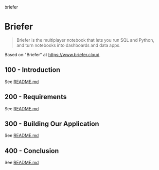 briefer
# Briefer

> Briefer is the multiplayer notebook that lets you run SQL and Python, and turn notebooks into dashboards and data apps.

Based on "Briefer" at https://www.briefer.cloud 

## 100 - Introduction

See [README.md](./100/README.md)

## 200 - Requirements

See [README.md](./200/README.md)

## 300 - Building Our Application

See [README.md](./300/README.md)

## 400 - Conclusion

See [README.md](./400/README.md)
